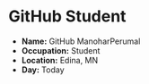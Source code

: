 # GitHub Student

- **Name:** GitHub ManoharPerumal
- **Occupation:** Student
- **Location:** Edina, MN
- **Day:** Today
